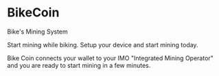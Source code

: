 # BikeCoin
Bike's Mining System 

Start mining while biking. Setup your device and start mining today.

Bike Coin connects your wallet to your IMO "Integrated Mining Operator" and you are ready to start mining in a few minutes. 
